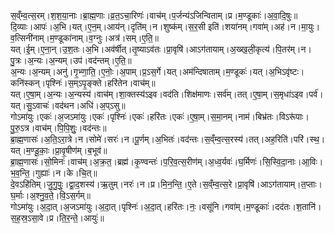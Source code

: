

  
स॒व्ँम्व॒त्स॒रम्।श॒श॒या॒नाः।ब्रा॒ह्म॒णाः।व्र॒त॒ऽचा॒रिणः॑।वाच॑म्।प॒र्जन्य॑ऽजिन्विताम्।प्र।म॒ण्डूकाः॑।अ॒वा॒दि॒षुः॥  
दि॒व्याः।आपः॑।अ॒भि।यत्।ए॒न॒म्।आय॑न्।दृति॑म्।न।शुष्क॑म्।स॒र॒सी इति॑।शया॑नम्।गवा॑म्।अह॑।न।मा॒युः।व॒त्सिनी॑नाम्।म॒ण्डूका॑नाम्।व॒ग्नुः।अत्र॑।सम्।ए॒ति॒॥  
यत्।ई॒म्।ए॒ना॒न्।उ॒श॒तः।अ॒भि।अव॑र्षीत्।तृ॒ष्याऽव॑तः।प्रा॒वृषि॑।आऽग॑तायाम्।अ॒ख्ख॒ली॒कृत्य॑।पि॒तर॑म्।न।पु॒त्रः।अ॒न्यः।अ॒न्यम्।उप॑।वद॑न्तम्।ए॒ति॒॥  
अ॒न्यः।अ॒न्यम्।अनु॑।गृ॒भ्णा॒ति॒।ए॒नोः॒।अ॒पाम्।प्र॒ऽस॒र्गे।यत्।अम॑न्दिषाताम्।म॒ण्डूकः॑।यत्।अ॒भिऽवृ॑ष्टः।कनि॑स्कन्।पृश्निः॑।स॒म्ऽपृ॒ङ्क्ते।हरि॑तेन।वाच॑म्॥  
यत्।ए॒षा॒म्।अ॒न्यः।अ॒न्यस्य॑।वाच॑म्।शा॒क्तस्य॑ऽइव।वद॑ति।शिक्ष॑माणः।सर्व॑म्।तत्।ए॒षा॒म्।स॒मृधा॑ऽइव।पर्व॑।यत्।सु॒ऽवाचः॑।वद॑थन।अधि॑।अ॒प्ऽसु॥  
गोऽमा॑युः।एकः॑।अ॒जऽमा॑युः।एकः॑।पृश्निः॑।एकः॑।हरि॑तः।एकः॑।ए॒षा॒म्।स॒मा॒नम्।नाम॑।बिभ्र॑तः।विऽरू॑पाः।पु॒रु॒ऽत्र।वाच॑म्।पि॒पि॒शुः॒।वद॑न्तः॥  
ब्रा॒ह्म॒णासः॑।अ॒ति॒ऽरा॒त्रे।न।सोमे॑।सरः॑।न।पू॒र्णम्।अ॒भितः॑।वद॑न्तः।स॒व्ँम्व॒त्स॒रस्य॑।तत्।अह॒रिति॑।परि॑।स्थ॒।यत्।म॒ण्डू॒काः॒।प्रा॒वृ॒षीण॑म्।ब॒भूव॑॥  
ब्रा॒ह्म॒णासः॑।सो॒मिनः॑।वाच॑म्।अ॒क्र॒त॒।ब्रह्म॑।कृ॒ण्वन्तः॑।प॒रि॒व॒त्स॒रीण॑म्।अ॒ध्व॒र्यवः॑।घ॒र्मिणः॑।सि॒स्वि॒दा॒नाः।आ॒विः।भ॒व॒न्ति॒।गुह्याः॑।न।के।चि॒त्॥  
दे॒वऽहि॑तिम्।जु॒गु॒पुः॒।द्वा॒द॒शस्य॑।ऋ॒तुम्।नरः॑।न।प्र।मि॒न॒न्ति॒।ए॒ते।स॒व्ँम्व॒त्स॒रे।प्रा॒वृषि॑।आऽग॑तायाम्।त॒प्ताः।घ॒र्माः।अ॒श्नु॒व॒ते॒।वि॒ऽस॒र्गम्॥  
गोऽमा॑युः।अ॒दा॒त्।अ॒जऽमा॑युः।अ॒दा॒त्।पृश्निः॑।अ॒दा॒त्।हरि॑तः।नः॒।वसू॑नि।गवा॑म्।म॒ण्डूकाः॑।दद॑तः।श॒तानि॑।स॒ह॒स्र॒ऽसा॒वे।प्र।ति॒र॒न्ते॒।आयुः॑॥  

